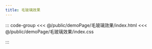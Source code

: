 ```yaml
---
title: 毛玻璃效果
---
```


::: code-group
<<< @/public/demoPage/毛玻璃效果/index.html
<<< @/public/demoPage/毛玻璃效果/index.css

:::